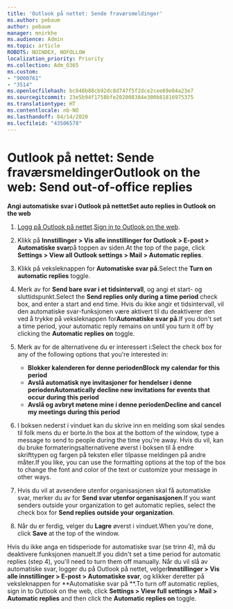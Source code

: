 ```yaml
---
title: 'Outlook på nettet: Sende fraværsmeldinger'
ms.author: pebaum
author: pebaum
manager: mnirkhe
ms.audience: Admin
ms.topic: article
ROBOTS: NOINDEX, NOFOLLOW
localization_priority: Priority
ms.collection: Adm_O365
ms.custom:
- "9000761"
- "3514"
ms.openlocfilehash: bc848b88cb92dc8d747f5f2dce2cee69e04a23e7
ms.sourcegitcommit: 23e5b94f1758bfe202008384e300b81816975375
ms.translationtype: HT
ms.contentlocale: nb-NO
ms.lasthandoff: 04/14/2020
ms.locfileid: "43506578"
---
```

# <a name="outlook-on-the-web-send-out-of-office-replies"></a><span data-ttu-id="ed228-102">Outlook på nettet: Sende fraværsmeldinger</span><span class="sxs-lookup"><span data-stu-id="ed228-102">Outlook on the web: Send out-of-office replies</span></span>

<span data-ttu-id="ed228-103">**Angi automatiske svar i Outlook på nettet**</span><span class="sxs-lookup"><span data-stu-id="ed228-103">**Set auto replies in Outlook on the web**</span></span>

1. <span data-ttu-id="ed228-104">[Logg på Outlook på nettet](https://support.office.com/nb-NO/article/how-to-sign-in-to-outlook-on-the-web-763fab4d-0138-4814-b450-37fc286bcb79).</span><span class="sxs-lookup"><span data-stu-id="ed228-104">[Sign in to Outlook on the web](https://support.office.com/nb-NO/article/how-to-sign-in-to-outlook-on-the-web-763fab4d-0138-4814-b450-37fc286bcb79).</span></span>

2. <span data-ttu-id="ed228-105">Klikk på **Innstillinger > Vis alle innstillinger for Outlook > E-post > Automatiske svar**på toppen av siden.</span><span class="sxs-lookup"><span data-stu-id="ed228-105">At the top of the page, click **Settings > View all Outlook settings > Mail > Automatic replies**.</span></span>

3. <span data-ttu-id="ed228-106">Klikk på veksleknappen for **Automatiske svar på**.</span><span class="sxs-lookup"><span data-stu-id="ed228-106">Select the **Turn on automatic replies** toggle.</span></span>

4. <span data-ttu-id="ed228-107">Merk av for **Send bare svar i et tidsintervall**, og angi et start- og sluttidspunkt.</span><span class="sxs-lookup"><span data-stu-id="ed228-107">Select the **Send replies only during a time period** check box, and enter a start and end time.</span></span> <span data-ttu-id="ed228-108">Hvis du ikke angir et tidsintervall, vil den automatiske svar-funksjonen være aktivert til du deaktiverer den ved å trykke på veksleknappen for**Automatiske svar på**.</span><span class="sxs-lookup"><span data-stu-id="ed228-108">If you don't set a time period, your automatic reply remains on until you turn it off by clicking the **Automatic replies on** toggle.</span></span>

5. <span data-ttu-id="ed228-109">Merk av for de alternativene du er interessert i:</span><span class="sxs-lookup"><span data-stu-id="ed228-109">Select the check box for any of the following options that you're interested in:</span></span>
    - <span data-ttu-id="ed228-110">**Blokker kalenderen for denne perioden**</span><span class="sxs-lookup"><span data-stu-id="ed228-110">**Block my calendar for this period**</span></span>
    - <span data-ttu-id="ed228-111">**Avslå automatisk nye invitasjoner for hendelser i denne perioden**</span><span class="sxs-lookup"><span data-stu-id="ed228-111">**Automatically decline new invitations for events that occur during this period**</span></span>
    - <span data-ttu-id="ed228-112">**Avslå og avbryt møtene mine i denne perioden**</span><span class="sxs-lookup"><span data-stu-id="ed228-112">**Decline and cancel my meetings during this period**</span></span>

6. <span data-ttu-id="ed228-113">I boksen nederst i vinduet kan du skrive inn en melding som skal sendes til folk mens du er borte.</span><span class="sxs-lookup"><span data-stu-id="ed228-113">In the box at the bottom of the window, type a message to send to people during the time you're away.</span></span> <span data-ttu-id="ed228-114">Hvis du vil, kan du bruke formateringsalternativene øverst i boksen til å endre skrifttypen og fargen på teksten eller tilpasse meldingen på andre måter.</span><span class="sxs-lookup"><span data-stu-id="ed228-114">If you like, you can use the formatting options at the top of the box to change the font and color of the text or customize your message in other ways.</span></span>

7. <span data-ttu-id="ed228-115">Hvis du vil at avsendere utenfor organisasjonen skal få automatiske svar, merker du av for **Send svar utenfor organisasjonen**.</span><span class="sxs-lookup"><span data-stu-id="ed228-115">If you want senders outside your organization to get automatic replies, select the check box for **Send replies outside your organization**.</span></span>

8. <span data-ttu-id="ed228-116">Når du er ferdig, velger du **Lagre** øverst i vinduet.</span><span class="sxs-lookup"><span data-stu-id="ed228-116">When you're done, click **Save** at the top of the window.</span></span>

<span data-ttu-id="ed228-117">Hvis du ikke anga en tidsperiode for automatiske svar (se trinn 4), må du deaktivere funksjonen manuelt.</span><span class="sxs-lookup"><span data-stu-id="ed228-117">If you didn't set a time period for automatic replies (step 4), you'll need to turn them off manually.</span></span> <span data-ttu-id="ed228-118">Når du vil slå av automatiske svar, logger du på Outlook på nettet, velger**Innstillinger > Vis alle innstillinger > E-post > Automatiske svar**, og klikker deretter på veksleknappen for \*\*Automatiske svar på \*\*.</span><span class="sxs-lookup"><span data-stu-id="ed228-118">To turn off automatic replies, sign in to Outlook on the web, click **Settings > View full settings > Mail > Automatic replies** and then click the **Automatic replies on** toggle.</span></span>
